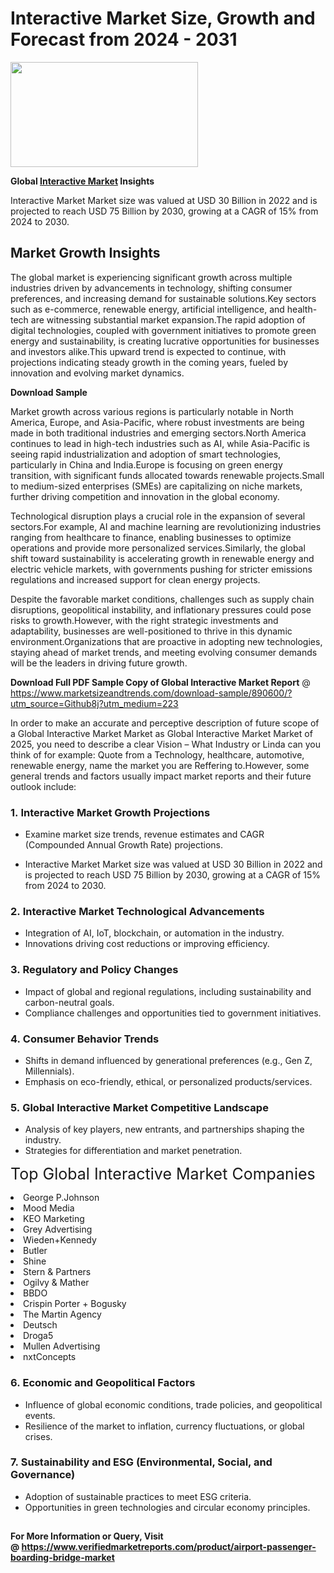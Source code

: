 <H1>Interactive Market Size, Growth and Forecast from 2024 - 2031</H1><img class="aligncenter size-medium wp-image-584254" src="https://thirdeyenews.in/wp-content/uploads/2024/09/Global-Market-Research-300x168.jpeg" alt="" width="300" height="168" /><p><strong>Global&nbsp;<a href="https://www.marketsizeandtrends.com/download-sample/890600/?utm_source=Github8j?utm_medium=223">Interactive Market</a> Insights</strong></p><p>Interactive Market Market size was valued at USD 30 Billion in 2022 and is projected to reach USD 75 Billion by 2030, growing at a CAGR of 15% from 2024 to 2030.</p><p><h2>Market Growth Insights</h2> <p>The global market is experiencing significant growth across multiple industries driven by advancements in technology, shifting consumer preferences, and increasing demand for sustainable solutions.Key sectors such as e-commerce, renewable energy, artificial intelligence, and health-tech are witnessing substantial market expansion.The rapid adoption of digital technologies, coupled with government initiatives to promote green energy and sustainability, is creating lucrative opportunities for businesses and investors alike.This upward trend is expected to continue, with projections indicating steady growth in the coming years, fueled by innovation and evolving market dynamics.</p> <p><strong>Download Sample</strong></p> <p>Market growth across various regions is particularly notable in North America, Europe, and Asia-Pacific, where robust investments are being made in both traditional industries and emerging sectors.North America continues to lead in high-tech industries such as AI, while Asia-Pacific is seeing rapid industrialization and adoption of smart technologies, particularly in China and India.Europe is focusing on green energy transition, with significant funds allocated towards renewable projects.Small to medium-sized enterprises (SMEs) are capitalizing on niche markets, further driving competition and innovation in the global economy.</p> <p>Technological disruption plays a crucial role in the expansion of several sectors.For example, AI and machine learning are revolutionizing industries ranging from healthcare to finance, enabling businesses to optimize operations and provide more personalized services.Similarly, the global shift toward sustainability is accelerating growth in renewable energy and electric vehicle markets, with governments pushing for stricter emissions regulations and increased support for clean energy projects.</p> <p>Despite the favorable market conditions, challenges such as supply chain disruptions, geopolitical instability, and inflationary pressures could pose risks to growth.However, with the right strategic investments and adaptability, businesses are well-positioned to thrive in this dynamic environment.Organizations that are proactive in adopting new technologies, staying ahead of market trends, and meeting evolving consumer demands will be the leaders in driving future growth.</p> <p><span class=""><strong>Download Full PDF Sample Copy of Global Interactive Market Report</strong> @ <a href="https://www.marketsizeandtrends.com/download-sample/890600/?utm_source=Github8j?utm_medium=223" target="_blank">https://www.marketsizeandtrends.com/download-sample/890600/?utm_source=Github8j?utm_medium=223</a></span></p><p>In order to make an accurate and perceptive description of future scope of a Global&nbsp;Interactive Market Market as Global&nbsp;Interactive Market Market of 2025, you need to describe a clear Vision &ndash; What Industry or Linda can you think of for example: Quote from a Technology, healthcare, automotive, renewable energy, name the market you are Reffering to.However, some general trends and factors usually impact market reports and their future outlook include:</p><h3>1.&nbsp;<strong>Interactive Market Growth Projections</strong></h3><ul><li>Examine market size trends, revenue estimates and CAGR (Compounded Annual Growth Rate) projections.</li><li><p>Interactive Market Market size was valued at USD 30 Billion in 2022 and is projected to reach USD 75 Billion by 2030, growing at a CAGR of 15% from 2024 to 2030.</p></li></ul><h3>2.&nbsp;<strong>Interactive Market Technological Advancements</strong></h3><ul><li>Integration of AI, IoT, blockchain, or automation in the industry.</li><li>Innovations driving cost reductions or improving efficiency.</li></ul><h3>3.&nbsp;<strong>Regulatory and Policy Changes</strong></h3><ul><li>Impact of global and regional regulations, including sustainability and carbon-neutral goals.</li><li>Compliance challenges and opportunities tied to government initiatives.</li></ul><h3>4.&nbsp;<strong>Consumer Behavior Trends</strong></h3><ul><li>Shifts in demand influenced by generational preferences (e.g., Gen Z, Millennials).</li><li>Emphasis on eco-friendly, ethical, or personalized products/services.</li></ul><h3>5.&nbsp;<strong>Global Interactive Market Competitive Landscape</strong></h3><ul><li>Analysis of key players, new entrants, and partnerships shaping the industry.</li><li>Strategies for differentiation and market penetration.</li></ul><p data-pm-slice="1 1 []"><span style="color: inherit; font-family: inherit; font-size: 25px;">Top Global Interactive Market Companies</span></p><div class="" data-test-id=""><p><li>George P.Johnson</li><li> Mood Media</li><li> KEO Marketing</li><li> Grey Advertising</li><li> Wieden+Kennedy</li><li> Butler</li><li> Shine</li><li> Stern & Partners</li><li> Ogilvy & Mather</li><li> BBDO</li><li> Crispin Porter + Bogusky</li><li> The Martin Agency</li><li> Deutsch</li><li> Droga5</li><li> Mullen Advertising</li><li> nxtConcepts</li></p></div><h3>6.&nbsp;<strong>Economic and Geopolitical Factors</strong></h3><ul><li>Influence of global economic conditions, trade policies, and geopolitical events.</li><li>Resilience of the market to inflation, currency fluctuations, or global crises.</li></ul><h3>7.&nbsp;<strong>Sustainability and ESG (Environmental, Social, and Governance)</strong></h3><ul><li>Adoption of sustainable practices to meet ESG criteria.</li><li>Opportunities in green technologies and circular economy principles.</li></ul><h2><strong style="font-size: 14px;">For More Information or Query, Visit @&nbsp;</strong><a style="background-color: #ffffff; font-size: 14px;" href="https://www.marketsizeandtrends.com/report/interactive-market-/" target="_blank">https://www.verifiedmarketreports.com/product/airport-passenger-boarding-bridge-market</a></h2>